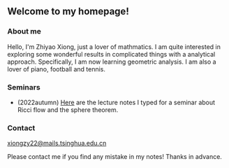 ## Welcome to my homepage!

### About me
Hello, I'm Zhiyao Xiong, just a lover of mathmatics. I am quite interested in exploring some wonderful results in complicated things with a analytical approach. Specifically, I am now learning geometric analysis. I am also a lover of piano, football and tennis.

### Seminars

* (2022autumn) [Here](notes/2022Autumn/Ricci_flow.pdf) are the lecture notes I typed for a seminar about Ricci flow and the sphere theorem.


### Contact
xiongzy22@mails.tsinghua.edu.cn

Please contact me if you find any mistake in my notes! Thanks in advance.
